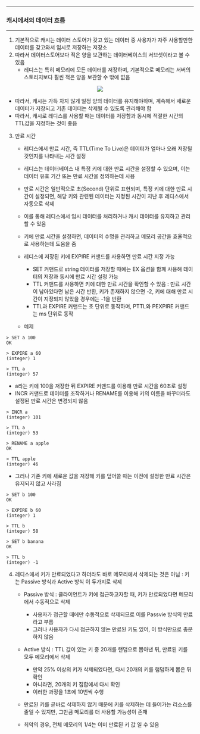 -----
### 캐시에서의 데이터 흐름
-----
1. 기본적으로 캐시는 데이터 스토어가 갖고 있는 데이터 중 사용자가 자주 사용할만한 데이터를 갖고와서 임시로 저장하는 저장소
2. 따라서 데이터스토어보다 적은 양을 보관하는 데이터베이스의 서브셋이라고 볼 수 있음
   - 레디스는 특히 메모리에 모든 데이터를 저장하며, 기본적으로 메모리는 서버의 스토리지보다 훨씬 적은 양을 보관할 수 밖에 없음
<div align="center">
<img src="https://github.com/user-attachments/assets/27baa325-4084-4418-a1ec-ee343c282ca7">
</div>

   - 따라서, 캐시는 가득 차지 않게 일정 양의 데이터를 유지해야하며, 계속해서 새로운 데이터가 저장되고 기존 데이터는 삭제될 수 있도록 관리해야 함
   - 따라서, 캐시로 레디스를 사용할 때는 데이터를 저장함과 동시에 적절한 시간의 TTL값을 지정하는 것이 좋음

3. 만료 시간
   - 레디스에서 만료 시간, 즉 TTL(Time To Live)은 데이터가 얼마나 오래 저장될 것인지를 나타내는 시간 설정
   - 레디스는 데이터베이스 내 특정 키에 대한 만료 시간을 설정할 수 있으며, 이는 데이터 유효 기간 또는 만료 시간을 정의하는데 사용
   - 만료 시간은 일반적으로 초(Second) 단위로 표현되며, 특정 키에 대한 만료 시간이 설정되면, 해당 키와 관련된 데이터는 지정된 시간이 지난 후 레디스에서 자동으로 삭제
   - 이를 통해 레디스에서 임시 데이터를 처리하거나 캐시 데이터를 유지하고 관리할 수 있음
   - 키에 만료 시간을 설정하면, 데이터의 수명을 관리하고 메모리 공간을 효율적으로 사용하는데 도움을 줌
   - 레디스에 저장된 키에 EXPIRE 커맨드를 사용하면 만료 시간 지정 가능
     + SET 커맨드로 string 데이터를 저장할 때에는 EX 옵션을 함께 사용해 데이터의 저장과 동시에 만료 시간 설정 가능
     + TTL 커맨드를 사용하면 키에 대한 만료 시간을 확인할 수 있음 : 만료 시간이 남아있다면 남은 시간 반환, 키가 존재하지 않으면 -2, 키에 대해 만료 시간이 지정되지 않았을 경우에는 -1을 반환
     + TTL과 EXPIRE 커맨드는 초 단위로 동작하며, PTTL와 PEXPIRE 커맨드는 ms 단위로 동작

   - 예제
```redis
> SET a 100
OK

> EXPIRE a 60
(integer) 1

> TTL a
(integer) 57
```
   - a라는 키에 100을 저장한 뒤 EXPIRE 커맨드를 이용해 만료 시간을 60초로 설정
   - INCR 커맨드로 데이터를 조작하거나 RENAME를 이용해 키의 이름을 바꾸더라도 설정된 만료 시간은 변경되지 않음
```redis
> INCR a
(integer) 101

> TTL a
(integer) 53

> RENAME a apple
OK

> TTL apple
(integer) 46
```
   - 그러나 기존 키에 새로운 값을 저장해 키를 덮어쓸 때는 이전에 설정한 만료 시간은 유지되지 않고 사라짐
```redis
> SET b 100
OK

> EXPIRE b 60
(integer) 1

> TTL b
(integer) 58

> SET b banana
OK

> TTL b
(integer) -1
```

4. 레디스에서 키가 만료되었다고 하더라도 바로 메모리에서 삭제되는 것은 아님 : 키는 Passive 방식과 Active 방식 이 두가지로 삭제
   - Passive 방식 : 클라이언트가 키에 접근하고자할 때, 키가 만료되었다면 메모리에서 수동적으로 삭제
     + 사용자가 접근할 때에만 수동적으로 삭제되므로 이를 Passvie 방식의 만료라고 부름
     + 그러나 사용자가 다시 접근하지 않는 만료된 키도 있어, 이 방식만으로 충분하지 않음

   - Active 방식 : TTL 값이 있는 키 중 20개를 랜덤으로 뽑아낸 뒤, 만료된 키를 모두 메모리에서 삭제
     + 만약 25% 이상의 키가 삭제되었다면, 다시 20개의 키를 램덤하게 뽑은 뒤 확인
     + 아니라면, 20개의 키 집합에서 다시 확인
     + 이러한 과정을 1초에 10번씩 수행

   - 만료된 키를 곧바로 삭제하지 않기 때문에 키를 삭제하는 데 들어가는 리소스를 줄일 수 있지만, 그만큼 메모리를 더 사용할 가능성이 존재
   - 최악의 경우, 전체 메모리의 1/4는 이미 만료된 키 값 일 수 있음
